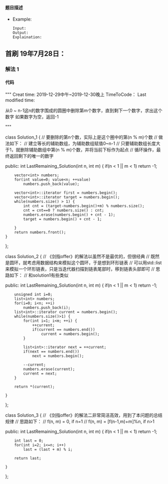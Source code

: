 ## 
#### 题目描述

- Example:
    ```
    Input: 
    Output: 
    Explaination:
    ```  

## 首刷 19年7月28日：
### 解法 1
#### 代码

"""
Creat time: 2019-12-29中午~2019-12-30晚上
TimeToCode：
Last modified time: 

从0 ~ n-1这n的数字围成的圆圈中删除第m个数字，直到剩下一个数字，求出这个数字
如果数字为空，返回-1

"""

class Solution_1 {
    // 要删除的第n个数，实际上是这个圈中的第(n % m)个数
    // 做法如下：
    // 建立等长的辅助数组，为辅助数组赋值0~n-1
    // 只要辅助数组长度大于1，就删除辅助数组中第(n % m)个数，并将当前下标作为起点
    // 循环操作，最终返回剩下的唯一的数字

public:
    int LastRemaining_Solution(int n, int m) {
        if(n < 1 || m < 1) return -1;

        vector<int> numbers;
        for(int value=0; value<n; ++value)
            numbers.push_back(value);

        vector<int>::iterator first = numbers.begin();
        vector<int>::iterator target = numbers.begin();
        while(numbers.size() > 1) {
            int cnt = (target-numbers.begin()+m) % numbers.size();
            cnt = cnt==0 ? numbers.size() : cnt;
            numbers.erase(numbers.begin() + cnt - 1);
            target = numbers.begin() + cnt - 1;

        }
        return numbers.front();
    }
};


class Solution_2 {
    // 《剑指offer》的解法以虽然不是最优的，但很经典
    // 既然是圆环，就考虑用数据结构来模拟这个圆环，于是想到环形链表
    // 可以用std::list来模拟一个环形链表，只是当迭代器扫描到链表尾部时，移到链表头部即可
    // 思路如下：
    // 和solution1有些类似

public:
    int LastRemaining_Solution(int n, int m) {
        if(n < 1 || m < 1) return -1;

        unsigned int i=0;
        list<int> numbers;
        for(i=0; i<n; ++i)
            numbers.push_back(i);
        list<int>::iterator current = numbers.begin();
        while(numbers.size()>1) {
            for(int i=1; i<m; ++i) {
                ++current;
                if(current == numbers.end())
                    current = numbers.begin();
            }

            list<int>::iterator next = ++current;
            if(next == numbers.end())
                next = numbers.begin();

            --current;
            numbers.erase(current);
            current = next;
        }

        return *(current);
        
    }
};



class Solution_3 {
    // 《剑指offer》的解法二非常简洁高效，用到了本问题的总结规律
    // 思路如下：
    // f(n, m) = 0,   if n=1
    // f(n, m) = [f(n-1,m)+m]%n,   if n>1

public:
    int LastRemaining_Solution(int n, int m) {
        if(n < 1 || m < 1) return -1;

        int last = 0;
        for(int i=2; i<=n; i++)
            last = (last + m) % i;
        
        return last;
        
    }
};